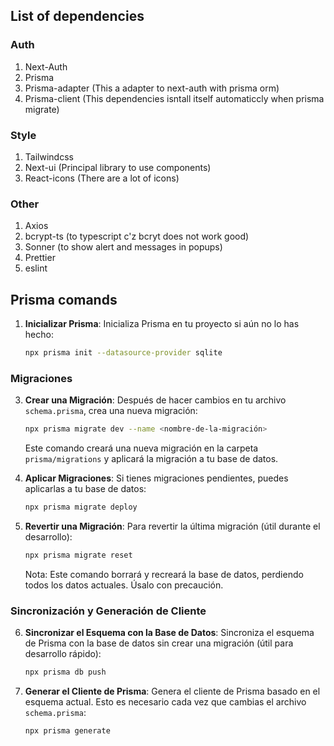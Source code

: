 ## List of dependencies

### Auth

1. Next-Auth
2. Prisma
3. Prisma-adapter (This a adapter to next-auth with prisma orm)
4. Prisma-client (This dependencies isntall itself automaticcly when prisma migrate)

### Style

1. Tailwindcss
2. Next-ui (Principal library to use components)
3. React-icons (There are a lot of icons)

### Other

1. Axios
2. bcrypt-ts (to typescript c'z bcryt does not work good)
3. Sonner (to show alert and messages in popups)
4. Prettier
5. eslint

## Prisma comands

1. **Inicializar Prisma**:
   Inicializa Prisma en tu proyecto si aún no lo has hecho:
   ```sh
   npx prisma init --datasource-provider sqlite
   ```

### Migraciones

3. **Crear una Migración**:
   Después de hacer cambios en tu archivo `schema.prisma`, crea una nueva migración:

   ```sh
   npx prisma migrate dev --name <nombre-de-la-migración>
   ```

   Este comando creará una nueva migración en la carpeta `prisma/migrations` y aplicará la migración a tu base de datos.

4. **Aplicar Migraciones**:
   Si tienes migraciones pendientes, puedes aplicarlas a tu base de datos:

   ```sh
   npx prisma migrate deploy
   ```

5. **Revertir una Migración**:
   Para revertir la última migración (útil durante el desarrollo):
   ```sh
   npx prisma migrate reset
   ```
   Nota: Este comando borrará y recreará la base de datos, perdiendo todos los datos actuales. Úsalo con precaución.

### Sincronización y Generación de Cliente

6. **Sincronizar el Esquema con la Base de Datos**:
   Sincroniza el esquema de Prisma con la base de datos sin crear una migración (útil para desarrollo rápido):

   ```sh
   npx prisma db push
   ```

7. **Generar el Cliente de Prisma**:
   Genera el cliente de Prisma basado en el esquema actual. Esto es necesario cada vez que cambias el archivo `schema.prisma`:
   ```sh
   npx prisma generate
   ```
